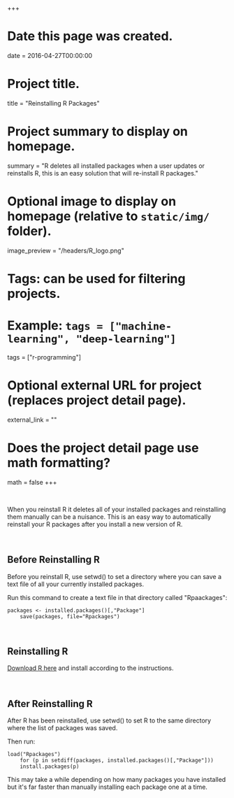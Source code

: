 +++
# Date this page was created.
date = 2016-04-27T00:00:00

# Project title.
title = "Reinstalling R Packages"

# Project summary to display on homepage.
summary = "R deletes all installed packages when a user updates or reinstalls R, this is an easy solution that will re-install R packages."

# Optional image to display on homepage (relative to `static/img/` folder).
image_preview = "/headers/R_logo.png"

# Tags: can be used for filtering projects.
# Example: `tags = ["machine-learning", "deep-learning"]`
tags = ["r-programming"]

# Optional external URL for project (replaces project detail page).
external_link = ""

# Does the project detail page use math formatting?
math = false
+++


<br>

When you reinstall R it deletes all of your installed packages and reinstalling them manually can be a nuisance. This is an easy way to automatically reinstall your R packages after you install a new version of R.

<br>

## Before Reinstalling R

Before you reinstall R, use setwd() to set a directory where you can save a text file of all your currently installed packages.

Run this command to create a text file in that directory called "Rpaackages":

```{r}
packages <- installed.packages()[,"Package"]
    save(packages, file="Rpackages")
```

<br>

## Reinstalling R

[Download R here](https://cran.r-project.org) and install according to the instructions.

<br>

## After Reinstalling R

After R has been reinstalled, use setwd() to set R to the same directory where the list of packages was saved.

Then run:

```{r}
load("Rpackages") 
    for (p in setdiff(packages, installed.packages()[,"Package"]))
    install.packages(p)
```

This may take a while depending on how many packages you have installed but it's far faster than manually installing each package one at a time. 
